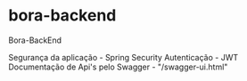 # bora-backend
Bora-BackEnd



Segurança da aplicação - Spring Security
Autenticação - JWT
Documentação de Api's pelo Swagger - "/swagger-ui.html"

